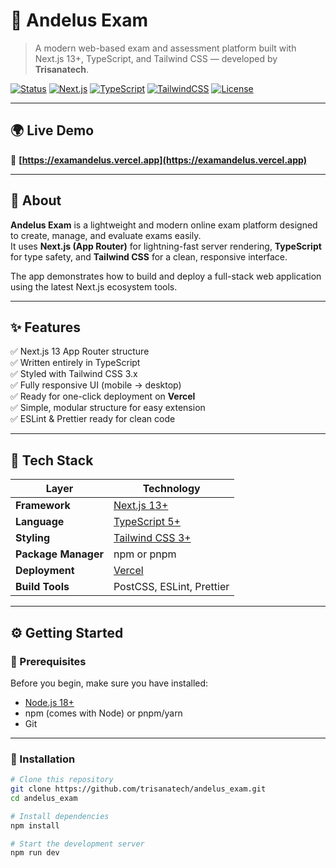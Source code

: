 # 🚀 Andelus Exam  
> A modern web-based exam and assessment platform built with Next.js 13+, TypeScript, and Tailwind CSS — developed by **Trisanatech**.

[![Status](https://img.shields.io/badge/Status-Active-success?style=flat-square)]()
[![Next.js](https://img.shields.io/badge/Next.js-13+-black?logo=next.js)]()
[![TypeScript](https://img.shields.io/badge/TypeScript-5.x-blue?logo=typescript)]()
[![TailwindCSS](https://img.shields.io/badge/TailwindCSS-3.x-teal?logo=tailwindcss)]()
[![License](https://img.shields.io/badge/License-MIT-yellow.svg)]()

---

## 🌍 Live Demo  
🔗 **[https://examandelus.vercel.app](https://examandelus.vercel.app)**  

---

## 🧠 About  

**Andelus Exam** is a lightweight and modern online exam platform designed to create, manage, and evaluate exams easily.  
It uses **Next.js (App Router)** for lightning-fast server rendering, **TypeScript** for type safety, and **Tailwind CSS** for a clean, responsive interface.  

The app demonstrates how to build and deploy a full-stack web application using the latest Next.js ecosystem tools.

---

## ✨ Features  

✅ Next.js 13 App Router structure  
✅ Written entirely in TypeScript  
✅ Styled with Tailwind CSS 3.x  
✅ Fully responsive UI (mobile → desktop)  
✅ Ready for one-click deployment on **Vercel**  
✅ Simple, modular structure for easy extension  
✅ ESLint & Prettier ready for clean code  

---

## 🧩 Tech Stack  

| Layer | Technology |
|-------|-------------|
| **Framework** | [Next.js 13+](https://nextjs.org/) |
| **Language** | [TypeScript 5+](https://www.typescriptlang.org/) |
| **Styling** | [Tailwind CSS 3+](https://tailwindcss.com/) |
| **Package Manager** | npm or pnpm |
| **Deployment** | [Vercel](https://vercel.com) |
| **Build Tools** | PostCSS, ESLint, Prettier |

---

## ⚙️ Getting Started  

### 🔧 Prerequisites  

Before you begin, make sure you have installed:  
- [Node.js 18+](https://nodejs.org/)  
- npm (comes with Node) or pnpm/yarn  
- Git  

---

### 🚀 Installation  

```bash
# Clone this repository
git clone https://github.com/trisanatech/andelus_exam.git
cd andelus_exam

# Install dependencies
npm install

# Start the development server
npm run dev
